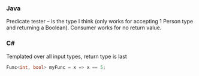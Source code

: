 ### Java
Predicate<Person> tester – is the type I think (only works for accepting 1 Person type and returning a Boolean). Consumer<Type> works for no return value. 


### C#
Templated over all input types, return type is last
```C#
Func<int, bool> myFunc = x => x == 5;
```
